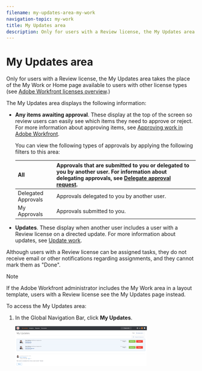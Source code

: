 ```yaml
---
filename: my-updates-area-my-work
navigation-topic: my-work
title: My Updates area
description: Only for users with a Review license, the My Updates area takes the place of the My Work or Home page available to users with other license types (see Adobe Workfront licenses overview.)
---
```


# My Updates area

Only for users with a Review license, the My Updates area takes the place of the My Work or Home page available to users with other license types (see [Adobe Workfront licenses overview](../../../administration-and-setup/add-users/access-levels-and-object-permissions/wf-licenses.md).)

The My Updates area displays the following information:

* **Any items awaiting approval**. These display at the top of the screen so review users can easily see which items they need to approve or reject. For more information about approving items, see [Approving work in Adobe Workfront](../../../review-and-approve-work/manage-approvals/approving-work.md).

  You can view the following types of approvals by applying the following filters to this area:

  | All |Approvals that are submitted to you or delegated to you by another user. For information about delegating approvals, see [Delegate approval request](../../../review-and-approve-work/manage-approvals/delegate-approval-requests.md).  |
  |---|---|
  | Delegated Approvals |Approvals delegated to you by another user.  |
  | My Approvals |Approvals submitted to you.  |

* **Updates**. These display when another user includes a user with a Review license on a directed update. For more information about updates, see [Update work](../../../workfront-basics/updating-work-items-and-viewing-updates/update-work.md).

Although users with a Review license can be assigned tasks, they do not receive email or other notifications regarding assignments, and they cannot mark them as "Done".

>[!NOTE]
>
>If the Adobe Workfront administrator includes the My Work area in a layout template, users with a Review license see the My Updates page instead.

To access the My Updates area:

1. In the Global Navigation Bar, click **My Updates**.

   ![myupdates_Adobe.png](assets/myupdates-adobe-350x107.png)

